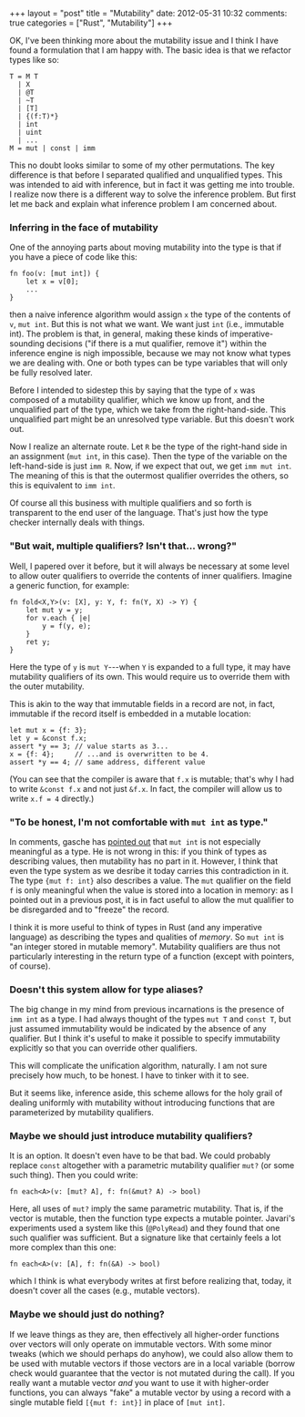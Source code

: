 +++
layout = "post"
title = "Mutability"
date: 2012-05-31 10:32
comments: true
categories = ["Rust", "Mutability"]
+++

OK, I've been thinking more about the mutability issue and I think
I have found a formulation that I am happy with.  The basic idea is
that we refactor types like so:

    T = M T
      | X
      | @T
      | ~T
      | [T]
      | {(f:T)*}
      | int
      | uint
      | ...
    M = mut | const | imm
    
This no doubt looks similar to some of my other permutations.  The key
difference is that before I separated qualified and unqualified types.
This was intended to aid with inference, but in fact it was getting me
into trouble.  I realize now there is a different way to solve the
inference problem.  But first let me back and explain what inference
problem I am concerned about.

### Inferring in the face of mutability

One of the annoying parts about moving mutability into the type
is that if you have a piece of code like this:

    fn foo(v: [mut int]) {
        let x = v[0];
        ...
    }
    
then a naive inference algorithm would assign `x` the type of the
contents of `v`, `mut int`.  But this is not what we want.  We want
just `int` (i.e., immutable int).  The problem is that, in general,
making these kinds of imperative-sounding decisions ("if there is a
mut qualifier, remove it") within the inference engine is nigh
impossible, because we may not know what types we are dealing with.
One or both types can be type variables that will only be fully
resolved later.

Before I intended to sidestep this by saying that the type of `x` was
composed of a mutability qualifier, which we know up front, and the
unqualified part of the type, which we take from the right-hand-side.
This unqualified part might be an unresolved type variable.  But this
doesn't work out.

Now I realize an alternate route.  Let `R` be the type of the
right-hand side in an assignment (`mut int`, in this case).  Then the
type of the variable on the left-hand-side is just `imm R`.  Now, if
we expect that out, we get `imm mut int`.  The meaning of this is that
the outermost qualifier overrides the others, so this is equivalent to
`imm int`.

Of course all this business with multiple qualifiers and so forth is
transparent to the end user of the language.  That's just how the type
checker internally deals with things.

### "But wait, multiple qualifiers?  Isn't that... wrong?"

Well, I papered over it before, but it will always be necessary at
some level to allow outer qualifiers to override the contents of inner
qualifiers.  Imagine a generic function, for example:

    fn fold<X,Y>(v: [X], y: Y, f: fn(Y, X) -> Y) {
        let mut y = y;
        for v.each { |e|
            y = f(y, e);
        }
        ret y;
    }
    
Here the type of `y` is `mut Y`---when `Y` is expanded to a full type,
it may have mutability qualifiers of its own.  This would require us
to override them with the outer mutability.

This is akin to the way that immutable fields in a record are not, in
fact, immutable if the record itself is embedded in a mutable
location:

    let mut x = {f: 3};
    let y = &const f.x;
    assert *y == 3; // value starts as 3...
    x = {f: 4};     // ...and is overwritten to be 4.
    assert *y == 4; // same address, different value
    
(You can see that the compiler is aware that `f.x` is mutable; that's
why I had to write `&const f.x` and not just `&f.x`.  In fact, the
compiler will allow us to write `x.f = 4` directly.)

### "To be honest, I'm not comfortable with `mut int` as type."

In comments, gasche has [pointed out][g] that `mut int` is not especially
meaningful as a type. He is not wrong in this: if you think of types
as describing values, then mutability has no part in it.  However, I
think that even the type system as we desribe it today carries this
contradiction in it.  The type `{mut f: int}` also describes a value.
The `mut` qualifier on the field `f` is only meaningful when the value
is stored into a location in memory: as I pointed out in a previous
post, it is in fact useful to allow the mut qualifier to be
disregarded and to "freeze" the record.

[g]: http://smallcultfollowing.com/babysteps/blog/2012/05/28/moving-mutability-into-the-type/#comment-540838367

I think it is more useful to think of types in Rust (and any
imperative language) as describing the types and qualities of
*memory*.  So `mut int` is "an integer stored in mutable memory".
Mutability qualifiers are thus not particularly interesting in the
return type of a function (except with pointers, of course).

### Doesn't this system allow for type aliases?

The big change in my mind from previous incarnations is the presence
of `imm int` as a type.  I had always thought of the types `mut T` and
`const T`, but just assumed immutability would be indicated by the
absence of any qualifier.  But I think it's useful to make it possible
to specify immutability explicitly so that you can override other
qualifiers.

This will complicate the unification algorithm, naturally.  I am not
sure precisely how much, to be honest.  I have to tinker with it to
see.

But it seems like, inference aside, this scheme allows for the holy
grail of dealing uniformly with mutability without introducing
functions that are parameterized by mutability qualifiers.

### Maybe we should just introduce mutability qualifiers?

It is an option.  It doesn't even have to be that bad.  We could
probably replace `const` altogether with a parametric mutability
qualifier `mut?` (or some such thing).  Then you could write:

    fn each<A>(v: [mut? A], f: fn(&mut? A) -> bool)
    
Here, all uses of `mut?` imply the same parametric mutability.  That
is, if the vector is mutable, then the function type expects a mutable
pointer.  Javari's experiments used a system like this (`@PolyRead`)
and they found that one such qualifier was sufficient.  But a signature
like that certainly feels a lot more complex than this one:

    fn each<A>(v: [A], f: fn(&A) -> bool)
    
which I think is what everybody writes at first before realizing that,
today, it doesn't cover all the cases (e.g., mutable vectors).

### Maybe we should just do nothing?

If we leave things as they are, then effectively all higher-order
functions over vectors will only operate on immutable vectors.  With
some minor tweaks (which we should perhaps do anyhow), we could also
allow them to be used with mutable vectors if those vectors are in a
local variable (borrow check would guarantee that the vector is not
mutated during the call).  If you really want a mutable vector *and*
you want to use it with higher-order functions, you can always "fake"
a mutable vector by using a record with a single mutable field
`[{mut f: int}]` in place of `[mut int]`.
